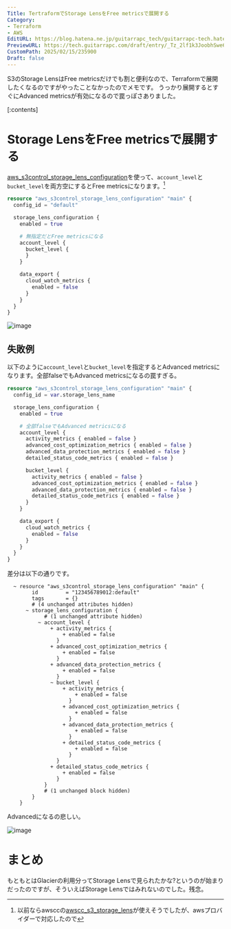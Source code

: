 ```yaml
---
Title: TertraformでStorage LensをFree metricsで展開する
Category:
- Terraform
- AWS
EditURL: https://blog.hatena.ne.jp/guitarrapc_tech/guitarrapc-tech.hatenablog.com/atom/entry/6802418398329694408
PreviewURL: https://tech.guitarrapc.com/draft/entry/_Tz_2lf1k3JoobhSwe65HbUoI6Y
CustomPath: 2025/02/15/235900
Draft: false
---
```


S3のStorage LensはFree metricsだけでも割と便利なので、Terraformで展開したくなるのですがやったことなかったのでメモです。
うっかり展開するとすぐにAdvanced metricsが有効になるので罠っぽさありました。

[:contents]

# Storage LensをFree metricsで展開する

[aws_s3control_storage_lens_configuration](https://registry.terraform.io/providers/hashicorp/aws/5.77.0/docs/resources/s3control_storage_lens_configuration)を使って、`account_level`と`bucket_level`を両方空にするとFree metricsになります。[^1]

```terraform
resource "aws_s3control_storage_lens_configuration" "main" {
  config_id = "default"

  storage_lens_configuration {
    enabled = true

    # 無指定だとFree metricsになる
    account_level {
      bucket_level {
      }
    }

    data_export {
      cloud_watch_metrics {
        enabled = false
      }
    }
  }
}
```

![image](https://github.com/user-attachments/assets/72558c86-09ef-4bf6-9f3a-0d95a3b8a171)

## 失敗例

以下のように`account_level`と`bucket_level`を指定するとAdvanced metricsになります。全部falseでもAdvanced metricsになるの罠すぎる。

```terraform
resource "aws_s3control_storage_lens_configuration" "main" {
  config_id = var.storage_lens_name

  storage_lens_configuration {
    enabled = true

    # 全部falseでもAdvanced metricsになる
    account_level {
      activity_metrics { enabled = false }
      advanced_cost_optimization_metrics { enabled = false }
      advanced_data_protection_metrics { enabled = false }
      detailed_status_code_metrics { enabled = false }

      bucket_level {
        activity_metrics { enabled = false }
        advanced_cost_optimization_metrics { enabled = false }
        advanced_data_protection_metrics { enabled = false }
        detailed_status_code_metrics { enabled = false }
      }
    }

    data_export {
      cloud_watch_metrics {
        enabled = false
      }
    }
  }
}
```

差分は以下の通りです。

```
  ~ resource "aws_s3control_storage_lens_configuration" "main" {
        id         = "123456789012:default"
        tags       = {}
        # (4 unchanged attributes hidden)
      ~ storage_lens_configuration {
            # (1 unchanged attribute hidden)
          ~ account_level {
              + activity_metrics {
                  + enabled = false
                }
              + advanced_cost_optimization_metrics {
                  + enabled = false
                }
              + advanced_data_protection_metrics {
                  + enabled = false
                }
              ~ bucket_level {
                  + activity_metrics {
                      + enabled = false
                    }
                  + advanced_cost_optimization_metrics {
                      + enabled = false
                    }
                  + advanced_data_protection_metrics {
                      + enabled = false
                    }
                  + detailed_status_code_metrics {
                      + enabled = false
                    }
                }
              + detailed_status_code_metrics {
                  + enabled = false
                }
            }
            # (1 unchanged block hidden)
        }
    }
```

Advancedになるの悲しい。

![image](https://github.com/user-attachments/assets/c0ce0002-1e28-4907-9961-1053ec87c191)


# まとめ

もともとはGlacierの利用分ってStorage Lensで見られたかな?というのが始まりだったのですが、そういえばStorage Lensではみれないのでした。残念。

[^1]: 以前ならawsccの[awscc_s3_storage_lens](https://registry.terraform.io/providers/hashicorp/awscc/latest/docs/resources/s3_storage_lens)が使えそうでしたが、awsプロバイダーで対応したので
